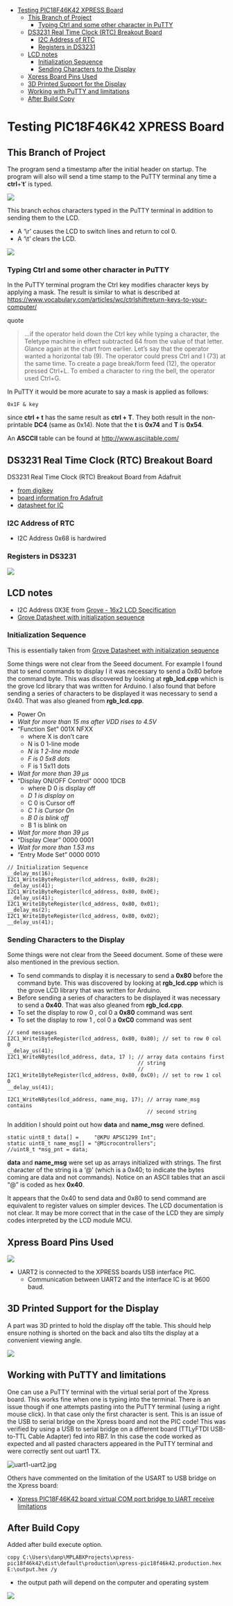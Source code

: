 -   [Testing PIC18F46K42 XPRESS
    Board](#testing-pic18f46k42-xpress-board)
    -   [This Branch of Project](#this-branch-of-project)
        -   [Typing Ctrl and some other character in
            PuTTY](#typing-ctrl-and-some-other-character-in-putty)
    -   [DS3231 Real Time Clock (RTC) Breakout
        Board](#ds3231-real-time-clock-rtc-breakout-board)
        -   [I2C Address of RTC](#i2c-address-of-rtc)
        -   [Registers in DS3231](#registers-in-ds3231)
    -   [LCD notes](#lcd-notes)
        -   [Initialization Sequence](#initialization-sequence)
        -   [Sending Characters to the
            Display](#sending-characters-to-the-display)
    -   [Xpress Board Pins Used](#xpress-board-pins-used)
    -   [3D Printed Support for the
        Display](#d-printed-support-for-the-display)
    -   [Working with PuTTY and
        limitations](#working-with-putty-and-limitations)
    -   [After Build Copy](#after-build-copy)

<!---
use 
pandoc -s --toc -t html5 -c pandocbd.css README.pandoc.md -o index.html

pandoc -s --toc -t gfm README.pandoc.md -o README.md
-->

Testing PIC18F46K42 XPRESS Board
================================

This Branch of Project
----------------------

The program send a timestamp after the initial header on startup. The
program will also will send a time stamp to the PuTTY terminal any time
a **ctrl**+‘**t**’ is typed.

![](images/time-stamp.png)

This branch echos characters typed in the PuTTY terminal in addition to
sending them to the LCD.

-   A ‘\\r’ causes the LCD to switch lines and return to col 0.
-   A ‘\\t’ clears the LCD.

![](images/lcd-grove.jpg)

### Typing Ctrl and some other character in PuTTY

In the PuTTY terminal program the Ctrl key modifies character keys by
applying a mask. The result is similar to what is described at
<https://www.vocabulary.com/articles/wc/ctrlshiftreturn-keys-to-your-computer/>

quote

> …if the operator held down the Ctrl key while typing a character, the
> Teletype machine in effect subtracted 64 from the value of that
> letter. Glance again at the chart from earlier. Let’s say that the
> operator wanted a horizontal tab (9). The operator could press Ctrl
> and I (73) at the same time. To create a page break/form feed (12),
> the operator pressed Ctrl+L. To embed a character to ring the bell,
> the operator used Ctrl+G.

In PuTTY it would be more acurate to say a mask is applied as follows:

    0x1F & key

since **ctrl + t** has the same result as **ctrl + T**. They both result
in the non-printable **DC4** (same as 0x14). Note that the **t** is
**0x74** and **T** is **0x54**.

An **ASCCII** table can be found at <http://www.asciitable.com/>

DS3231 Real Time Clock (RTC) Breakout Board
-------------------------------------------

DS3231 Real Time Clock (RTC) Breakout Board from Adafruit

-   [from
    digikey](https://www.digikey.ca/en/products/detail/adafruit-industries-llc/3013/5875808)
-   [board information fro
    Adafruit](https://cdn-learn.adafruit.com/downloads/pdf/adafruit-ds3231-precision-rtc-breakout.pdf)
-   [datasheet for
    IC](https://datasheets.maximintegrated.com/en/ds/DS3231.pdf)

### I2C Address of RTC

-   I2C Address 0x68 is hardwired

### Registers in DS3231

![](images/DS3231-reg.png)

LCD notes
---------

-   I2C Address 0X3E from [Grove - 16x2 LCD
    Specification](https://wiki.seeedstudio.com/Grove-16x2_LCD_Series/#specification)
-   [Grove Datasheet with initialization
    sequence](https://raw.githubusercontent.com/SeeedDocument/Grove-16x2_LCD_Series/master/res/JDH_1804_Datasheet.pdf)

### Initialization Sequence

This is essentially taken from [Grove Datasheet with initialization
sequence](https://raw.githubusercontent.com/SeeedDocument/Grove-16x2_LCD_Series/master/res/JDH_1804_Datasheet.pdf)

Some things were not clear from the Seeed document. For example I found
that to send commands to display I it was necessary to send a 0x80
before the command byte. This was discovered by looking at
**rgb\_lcd.cpp** which is the grove lcd library that was written for
Arduino. I also found that before sending a series of characters to be
displayed it was necessary to send a 0x40. That was also gleaned from
**rgb\_lcd.cpp**.

-   Power On
-   *Wait for more than 15 ms after VDD rises to 4.5V*
-   “Function Set” 001X NFXX
    -   where X is don’t care
    -   N is 0 1-line mode
    -   *N is 1 2-line mode*  
    -   *F is 0 5x8 dots*  
    -   F is 1 5x11 dots
-   *Wait for more than 39 µs*
-   “Display ON/OFF Control” 0000 1DCB
    -   where D 0 is display off
    -   *D 1 is display on*
    -   C 0 is Cursor off
    -   *C 1 is Cursor On*
    -   *B 0 is blink off*
    -   B 1 is blink on
-   *Wait for more than 39 µs*
-   “Display Clear” 0000 0001
-   *Wait for more than 1.53 ms*
-   “Entry Mode Set” 0000 0010

<!-- -->

    // Initialization Sequence
    __delay_ms(16); 
    I2C1_Write1ByteRegister(lcd_address, 0x80, 0x28);
    __delay_us(41);
    I2C1_Write1ByteRegister(lcd_address, 0x80, 0x0E);
    __delay_us(41);
    I2C1_Write1ByteRegister(lcd_address, 0x80, 0x01);
    __delay_ms(2); 
    I2C1_Write1ByteRegister(lcd_address, 0x80, 0x02);
    __delay_us(41);

### Sending Characters to the Display

Some things were not clear from the Seeed document. Some of these were
also mentioned in the previous section.

-   To send commands to display it is necessary to send a **0x80**
    before the command byte. This was discovered by looking at
    **rgb\_lcd.cpp** which is the grove LCD library that was written for
    Arduino.
-   Before sending a series of characters to be displayed it was
    necessary to send a **0x40**. That was also gleaned from
    **rgb\_lcd.cpp**.
-   To set the display to row 0 , col 0 a **0x80** command was sent
-   To set the display to row 1 , col 0 a **0xC0** command was sent

<!-- -->

    // send messages
    I2C1_Write1ByteRegister(lcd_address, 0x80, 0x80); // set to row 0 col 0
    __delay_us(41);
    I2C1_WriteNBytes(lcd_address, data, 17 ); // array data contains first 
                                              // string
                                              // 
    I2C1_Write1ByteRegister(lcd_address, 0x80, 0xC0); // set to row 1 col 0
    __delay_us(41);

    I2C1_WriteNBytes(lcd_address, name_msg, 17); // array name_msg contains
                                                 // second string

In addition I should point out how **data** and **name\_msg** were
defined.

    static uint8_t data[] =     "@KPU APSC1299 Int";
    static uint8_t name_msg[] = "@Microcontrollers";
    //uint8_t *msg_pnt = data;

**data** and **name\_msg** were set up as arrays initialized with
strings. The first character of the string is a ‘@’ (which is a 0x40; to
indicate the bytes coming are data and not commands). Notice on an ASCII
tables that an ascii “@” is coded as hex **0x40**.

It appears that the 0x40 to send data and 0x80 to send command are
equivalent to register values on simpler devices. The LCD documentation
is not clear. It may be more correct that in the case of the LCD they
are simply codes interpreted by the LCD module MCU.

Xpress Board Pins Used
----------------------

![](images/pins.png)

-   UART2 is connected to the XPRESS boards USB interface PIC.
    -   Communication between UART2 and the interface IC is at 9600
        baud.

3D Printed Support for the Display
----------------------------------

A part was 3D printed to hold the display off the table. This should
help ensure nothing is shorted on the back and also tilts the display at
a convenient viewing angle.

![](images/3D-support.jpg)

Working with PuTTY and limitations
----------------------------------

One can use a PuTTY terminal with the virtual serial port of the Xpress
board. This works fine when one is typing into the terminal. There is an
issue though if one attempts pasting into the PuTTY terminal (using a
right mouse click). In that case only the first character is sent. This
is an issue of the USB to serial bridge on the Xpress board and not the
PIC code! This was verified by using a USB to serial bridge on a
different board (TTLyFTDI USB-to-TTL Cable Adapter) fed into RB7. In
this case the code worked as expected and all pasted characters appeared
in the PuTTY terminal and were correctly sent out uart1 TX.

![uart1-uart2.jpg](images/uart1-uart2.jpg)

Others have commented on the limitation of the USART to USB bridge on
the Xpress board:

-   [Xpress PIC18F46K42 board virtual COM port bridge to UART receive
    limitations](https://www.microchip.com/forums/m1097510.aspx)

After Build Copy
----------------

Added after build execute option.

    copy C:\Users\danp\MPLABXProjects\xpress-pic18f46k42\dist\default\production\xpress-pic18f46k42.production.hex E:\output.hex /y

-   the output path will depend on the computer and operating system

![](images/after-build.png)
